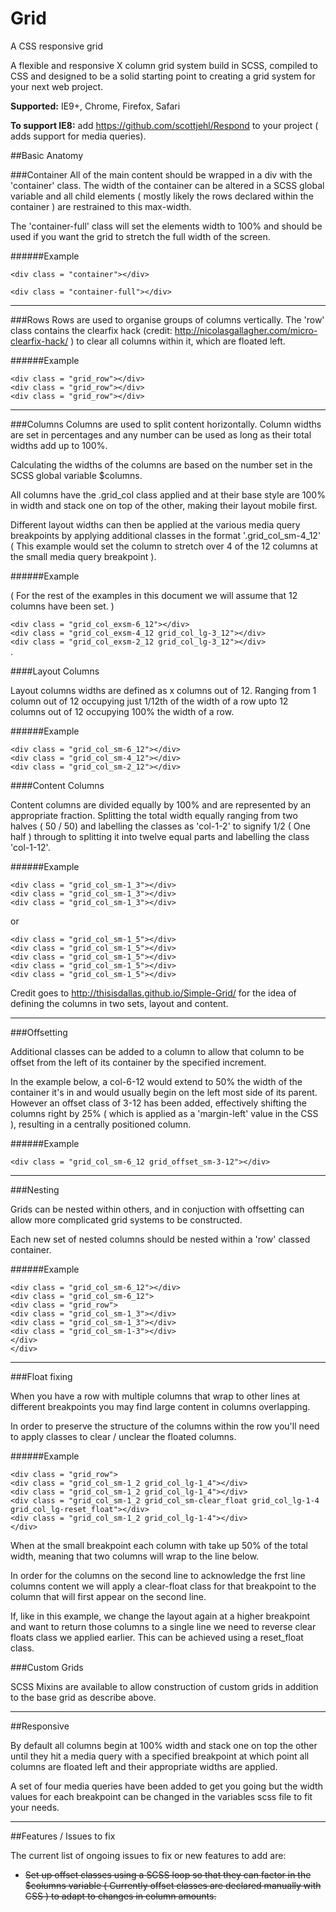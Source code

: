 # Grid
A CSS responsive grid

A flexible and responsive X column grid system build in SCSS, compiled to CSS and designed to be a solid starting point to creating a grid system for your next web project.

<strong>Supported:</strong> IE9+, Chrome, Firefox, Safari

<strong>To support IE8:</strong> add https://github.com/scottjehl/Respond to your project ( adds support for media queries).

##Basic Anatomy


###Container
All of the main content should be wrapped in a div with the 'container' class. The width of the container can be altered in a SCSS global variable and all child elements ( mostly likely the rows declared within the container ) are restrained to this max-width.

The 'container-full' class will set the elements width to 100% and should be used if you want the grid to stretch the full width of the screen.

######Example

`<div class = "container"></div>`

`<div class = "container-full"></div>`


<hr>

###Rows
Rows are used to organise groups of columns vertically. The 'row' class contains the clearfix hack (credit: http://nicolasgallagher.com/micro-clearfix-hack/ ) to clear all columns within it, which are floated left.

######Example

`<div class = "grid_row"></div>`<br>
`<div class = "grid_row"></div>`<br>
`<div class = "grid_row"></div>`<br>


<hr>

###Columns
Columns are used to split content horizontally. Column widths are set in percentages and any number can be used as long as their total widths add up to 100%.

Calculating the widths of the columns are based on the number set in the SCSS global variable $columns.

All columns have the .grid_col class applied and at their base style are 100% in width and stack one on top of the other, making their layout mobile first.

Different layout widths can then be applied at the various media query breakpoints by applying additional classes in the format '.grid_col_sm-4_12' ( This example would set the column to stretch over 4 of the 12 columns at the small media query breakpoint ).


######Example

( For the rest of the examples in this document we will assume that 12 columns have been set. )

`<div class = "grid_col_exsm-6_12"></div>`<br>
`<div class = "grid_col_exsm-4_12 grid_col_lg-3_12"></div>`<br>
`<div class = "grid_col_exsm-2_12 grid_col_lg-3_12"></div>`<br>.



####Layout Columns

Layout columns widths are defined as x columns out of 12.  Ranging from 1 column out of 12 occupying just 1/12th of the width of a row upto 12 columns out of 12 occupying 100% the width of a row.

######Example

`<div class = "grid_col_sm-6_12"></div>`<br>
`<div class = "grid_col_sm-4_12"></div>`<br>
`<div class = "grid_col_sm-2_12"></div>`<br>


####Content Columns

Content columns are divided equally by 100% and are represented by an appropriate fraction.  Splitting the total width equally ranging from two halves ( 50 / 50) and labelling the classes as 'col-1-2' to signify 1/2 ( One half ) through to splitting it into twelve equal parts and labelling the class 'col-1-12'.

######Example

`<div class = "grid_col_sm-1_3"></div>`<br>
`<div class = "grid_col_sm-1_3"></div>`<br>
`<div class = "grid_col_sm-1_3"></div>`<br>

or

`<div class = "grid_col_sm-1_5"></div>`<br>
`<div class = "grid_col_sm-1_5"></div>`<br>
`<div class = "grid_col_sm-1_5"></div>`<br>
`<div class = "grid_col_sm-1_5"></div>`<br>
`<div class = "grid_col_sm-1_5"></div>`<br>

Credit goes to http://thisisdallas.github.io/Simple-Grid/ for the idea of defining the columns in two sets, layout and content.


<hr>

###Offsetting

Additional classes can be added to a column to allow that column to be offset from the left of its container by the specified increment.

In the example below, a col-6-12 would extend to 50% the width of the container it's in and would usually begin on the left most side of its parent. However an offset class of 3-12 has been added, effectively shifting the columns right by 25% ( which is applied as a 'margin-left' value in the CSS ), resulting in a centrally positioned column.

######Example

`<div class = "grid_col_sm-6_12 grid_offset_sm-3-12"></div>`

<hr>

###Nesting

Grids can be nested within others, and in conjuction with offsetting can allow more complicated grid systems to be constructed.

Each new set of nested columns should be nested within a 'row' classed container.


######Example

`<div class = "grid_col_sm-6_12"></div>`<br>
`<div class = "grid_col_sm-6_12">`<br>
`<div class = "grid_row">`<br>
`<div class = "grid_col_sm-1_3"></div>`<br>
`<div class = "grid_col_sm-1_3"></div>`<br>
`<div class = "grid_col_sm-1-3"></div>`<br>
`</div>`<br>
`</div>`<br>

<hr>

###Float fixing

When you have a row with multiple columns that wrap to other lines at different breakpoints you may find large content in columns overlapping.

In order to preserve the structure of the columns within the row you'll need to apply classes to clear / unclear the floated columns.

######Example


`<div class = "grid_row">`<br>
`<div class = "grid_col_sm-1_2 grid_col_lg-1_4"></div>`<br>
`<div class = "grid_col_sm-1_2 grid_col_lg-1_4"></div>`<br>
`<div class = "grid_col_sm-1_2 grid_col_sm-clear_float grid_col_lg-1-4 grid_col_lg-reset_float"></div>`<br>
`<div class = "grid_col_sm-1_2 grid_col_lg-1-4"></div>`<br>
`</div>`<br>

When at the small breakpoint each column with take up 50% of the total width, meaning that two columns will wrap to the line below.

In order for the columns on the second line to acknowledge the frst line columns content we will apply a clear-float class for that breakpoint to the column that will first appear on the second line.

If, like in this example, we change the layout again at a higher breakpoint and want to return those columns to a single line we need to reverse clear floats class we applied earlier.  This can be achieved using a reset_float class.



###Custom Grids

SCSS Mixins are available to allow construction of custom grids in addition to the base grid as describe above.


<hr>

##Responsive

By default all columns begin at 100% width and stack one on top the other until they hit a media query with a specified breakpoint at which point all columns are floated left and their appropriate widths are applied.

A set of four media queries have been added to get you going but the width values for each breakpoint can be changed in the variables scss file to fit your needs.



<hr>

##Features / Issues to fix

The current list of ongoing issues to fix or new features to add are:

<ul><li><del>Set up offset classes using a SCSS loop so that they can factor in the $columns variable ( Currently offset classes are declared manually with CSS ) to adapt to changes in column amounts.</del></li>
</ul>